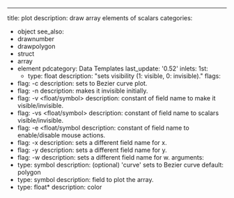 ---
title: plot
description: draw array elements of scalars
categories:
- object
see_also: 
- drawnumber
- drawpolygon
- struct
- array
- element
pdcategory: Data Templates
last_update: '0.52'
inlets:
  1st:
  - type: float
    description: "sets visibility (1: visible, 0: invisible)."
flags:
- flag: -c
  description: sets to Bezier curve plot.
- flag: -n 
  description: makes it invisible initially.
- flag: -v <float/symbol>
  description: constant of field name to make it visible/invisible.
- flag: -vs <float/symbol>
  description: constant of field name to scalars visible/invisible.
- flag: -e <float/symbol
  description: constant of field name to enable/disable mouse actions.
- flag: -x <symbol>
  description: sets a different field name for x.
- flag: -y <symbol>
  description: sets a different field name for y.
- flag: -w <symbol>
  description: sets a different field name for w.
arguments:
- type: symbol
  description: (optional) 'curve' sets to Bezier curve 
  default: polygon
- type: symbol
  description: field to plot the array.
- type: float*
  description: color 